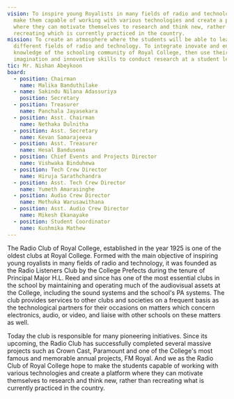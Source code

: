 ```yaml
---
vision: To inspire young Royalists in many fields of radio and technology to
  make them capable of working with various technologies and create a platform
  where they can motivate themselves to research and think new, rather than
  recreating which is currently practiced in the country.
mission: To create an atmosphere where the students will be able to learn
  different fields of radio and technology. To integrate inovate and enhance the
  knowledge of the schooling community of Royal College, then use their
  imagination and innovative skills to conduct research at a student level.
tic: Mr. Nishan Abeykoon
board:
  - position: Chairman
    name: Malika Banduthilake
  - name: Sakindu Nilana Adassuriya
    position: Secretary
  - position: Treasurer
    name: Panchala Jayasekara
  - position: Asst. Chairman
    name: Nethaka Dulnitha
  - position: Asst. Secretary
    name: Kevan Samarajeeva
  - position: Asst. Treasurer
    name: Hesal Bandusena
  - position: Chief Events and Projects Director
    name: Vishwaka Binduhewa
  - position: Tech Crew Director
    name: Hiruja Sarathchandra
  - position: Asst. Tech Crew Director
    name: Yumeth Amarasinghe
  - position: Audio Crew Director
    name: Methuka Warusawithana
  - position: Asst. Audio Crew Director
    name: Mikesh Ekanayake
  - position: Student Coordinator
    name: Kushmika Mathew
---
```

The Radio Club of Royal College, established in the year 1925 is one of the oldest clubs at Royal College. Formed with the main objective of inspiring young royalists in many fields of radio and technology, it was founded as the Radio Listeners Club by the College Prefects during the tenure of Principal Major H.L. Reed and since has one of the most essential clubs in the school by maintaining and operating much of the audiovisual assets at the College, including the sound systems and the school's PA systems. The club provides services to other clubs and societies on a frequent basis as the technological partners for their occasions on matters which concern electronics, audio, or video, and liaise with other schools on these matters as well.

Today the club is responsible for many pioneering initiatives. Since its upcoming, the Radio Club has successfully completed several massive projects such as Crown Cast, Paramount and one of the College's most famous and memorable annual projects, FM Royal. And we as the Radio Club of Royal College hope to make the students capable of working with various technologies and create a platform where they can motivate themselves to research and think new, rather than recreating what is currently practiced in the country.
